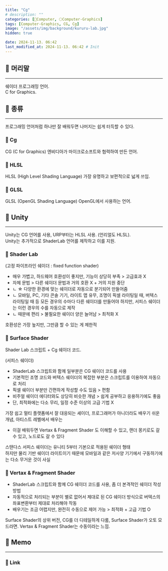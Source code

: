 ```yaml
---
title: "Cg"
# description: ""
categories: [💫Computer, 🌕Computer-Graphics]
tags: [Computer-Graphics, CG, Cg]
image: "/assets/img/background/kururu-lab.jpg"
hidden: true

date: 2024-11-13. 06:42
last_modified_at: 2024-11-13. 06:42 # Init
---
```


## 💫 머리말

---

쉐이더 프로그래밍 언어.  
C for Graphics.  

## 💫 종류

---

프로그래밍 언어처럼 하나만 잘 배워두면 나머지는 쉽게 터득할 수 있다.  

### 🫧 Cg

CG (C for Graphics) 엔비디아가 마이크로소프트와 협력하여 만든 언어.

### 🫧 HLSL

HLSL (High Level Shading Language) 가장 유명하고 보편적으로 넓게 쓰임.  

### 🫧 GLSL

GLSL (OpenGL Shading Language) OpenGL에서 사용하는 언어.  

## 💫 Unity

---

Unity는 CG 언어를 사용, URP부터는 HLSL 사용. (언리얼도 HLSL).  
Unity는 추가적으로 ShaderLab 언어를 제작하고 이를 지원.  

### 🫧 Shader Lab

(고정 파이프라인 쉐이더 : fixed function shader)

- 매우 가볍고, 하드웨어 호환성이 좋지만, 기능이 상당히 부족 > 고급효과 X
- 자체 문법 > 다른 쉐이더 문법과 거의 호환 X + 거의 지원 중단
- ㄴ ☆ 다양한 환경에 맞는 쉐이더로 자동으로 분기되어 만들어줌
- ㄴ 모바일, PC, 기타 콘솔 기기, 라이트 맵 유무, 조명이 픽셀 라이팅일 때, 버텍스 라이팅일 때 등 모든 경우의 수마다 다른 쉐이더를 만들어야 하지만, 서피스 쉐이더는 이런 경우의 수를 자동으로 제작
- ㄴ 때문에 편리 > 불필요한 쉐이더 양은 늘어남 > 최적화 X

호환성은 가장 높지만, 그만큼 할 수 있는 게 제한적

### 🫧 Surface Shader

Shader Lab 스크립트 + Cg 쉐이더 코드.  

(서피스 쉐이더)

- ShaderLab 스크립트와 함께 일부분은 CG 쉐이더 코드를 사용
- 기본적인 조명 코드와 버텍스 쉐이더의 복잡한 부분은 스크립트를 이용하여 자동으로 처리
- 픽셀 쉐이더 부분만 간편하게 작성할 수도 있음 > 편함
- 비주얼 쉐이더 에디터와도 상당히 비슷한 개념 > 쉽게 공부하고 응용하기에도 좋음
- 단, 최적화에는 다소 무리, 일정 수준 이상의 고급 기법 X

가장 쉽고 멀티 플랫폼에서 잘 대응되는 셰이더, 프로그래머가 아니더라도 배우기 쉬운 개념, 아티스트 레벨에서 배우는

- 이걸 배워두면 Vertax & Fragment Shader 도 이해할 수 있고, 랜더 몽키로도 갈 수 있고, 노드로도 갈 수 있다

스탠다스 서피스 쉐이더는 유니티 5부터 기본으로 적용된 쉐이더 형태  
하지만 물리 기반 쉐이더 라이트이기 때문에 모바일과 같은 저사양 기기에서 구동하기에는 다소 무거운 것이 사실

### 🫧 Vertax & Fragment Shader

- ShaderLab 스크립트와 함께 CG 쉐이더 코드를 사용, 좀 더 본격적인 쉐이더 작성 방법
- 자동적으로 처리되는 부분이 별로 없어서 제대로 된 CG 쉐이더 방식으로 버텍스의 좌표변환부터 제대로 처리해야 작동
- 배우기는 조금 어렵지만, 완전히 수동으로 제어 가능 > 최적화 + 고급 기법 O

Surface Shader의 상위 버전, CG를 더 디테일하게 다룸, Surface Shader가 오토 모드라면. Vertax & Fragment Shader는 수동이라는 느낌.  

## 💫 Memo

---

### 🫧 Link

